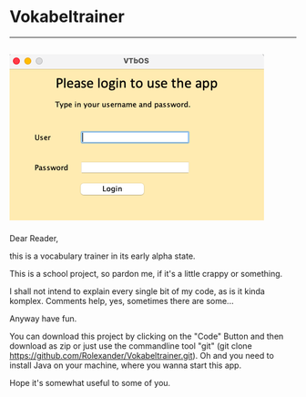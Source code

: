 # Vokabeltrainer

---

![alt text](VocTrain.png)
---
Dear Reader,

this is a vocabulary trainer in its early alpha state.

This is a school project, so pardon me, if it's a little crappy or something.

I shall not intend to explain every single bit of my code, as is it kinda komplex. Comments help, yes, sometimes there are some...

Anyway have fun.

You can download this project by clicking on the "Code" Button and then download as zip or just use the commandline tool "git" (git clone https://github.com/Rolexander/Vokabeltrainer.git). Oh and you need to install Java on your machine, where you wanna start this app.

Hope it's somewhat useful to some of you.
